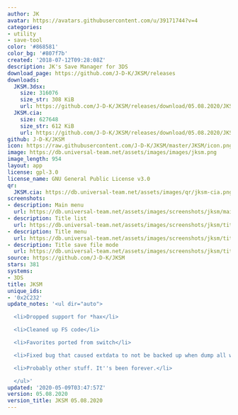 ```yaml
---
author: JK
avatar: https://avatars.githubusercontent.com/u/39171744?v=4
categories:
- utility
- save-tool
color: '#868581'
color_bg: '#807f7b'
created: '2018-07-12T09:28:08Z'
description: JK's Save Manager for 3DS
download_page: https://github.com/J-D-K/JKSM/releases
downloads:
  JKSM.3dsx:
    size: 316076
    size_str: 308 KiB
    url: https://github.com/J-D-K/JKSM/releases/download/05.08.2020/JKSM.3dsx
  JKSM.cia:
    size: 627648
    size_str: 612 KiB
    url: https://github.com/J-D-K/JKSM/releases/download/05.08.2020/JKSM.cia
github: J-D-K/JKSM
icon: https://raw.githubusercontent.com/J-D-K/JKSM/master/JKSM/icon.png
image: https://db.universal-team.net/assets/images/images/jksm.png
image_length: 954
layout: app
license: gpl-3.0
license_name: GNU General Public License v3.0
qr:
  JKSM.cia: https://db.universal-team.net/assets/images/qr/jksm-cia.png
screenshots:
- description: Main menu
  url: https://db.universal-team.net/assets/images/screenshots/jksm/main-menu.png
- description: Title list
  url: https://db.universal-team.net/assets/images/screenshots/jksm/title-list.png
- description: Title menu
  url: https://db.universal-team.net/assets/images/screenshots/jksm/title-menu.png
- description: Title save file mode
  url: https://db.universal-team.net/assets/images/screenshots/jksm/title-save-file-mode.png
source: https://github.com/J-D-K/JKSM
stars: 381
systems:
- 3DS
title: JKSM
unique_ids:
- '0x2C232'
update_notes: '<ul dir="auto">

  <li>Dropped support for *hax</li>

  <li>Cleaned up FS code</li>

  <li>Favorites ported from switch</li>

  <li>Fixed bug that caused extdata to not be backed up when dump all was used</li>

  <li>Probably other stuff. It''s been forever.</li>

  </ul>'
updated: '2020-05-09T03:47:57Z'
version: 05.08.2020
version_title: JKSM 05.08.2020
---
```

